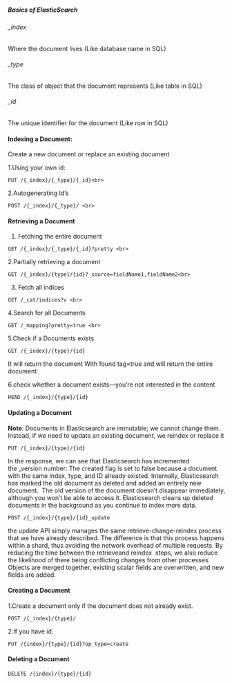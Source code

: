 ##### Basics of ElasticSearch

###### _index
Where the document lives (Like database name in SQL)

###### _type
The class of object that the document represents (Like table in SQL)

###### _id
The unique identifier for the document (Like row in SQL)


#### Indexing a Document:

Create a new document or replace an existing document<br>

1.Using your  own id: <br>
````
PUT /{_index}/{_type}/{_id}<br>
````

2.Autogenerating Id’s <br>
````
POST /{_index}/{_type}/ <br>
````

####  Retrieving a Document

1. Fetching the entire document<br>
````
GET /{_index}/{_type}/{_id}?pretty <br>
````

2.Partially retrieving a document<br>
````
GET /{_index}/{type}/{id}?_source=fieldName1,fieldName2<br>
````

3. Fetch all indices<br>
````
GET /_cat/indices?v <br>
````

4.Search for all Documents<br>
````
GET /_mapping?pretty=true <br>
````

5.Check if a Documents exists
````
GET /{_index}/{type}/{id}
````
It will return the document
With found tag=true and will return the entire document<br>


6.check whether a document exists—you’re not interested in the content
````
HEAD /{_index}/{type}/{id}
````

####  Updating a Document

**Note**: Documents in Elasticsearch are immutable; we cannot change them. 
Instead, if we need to update an existing document, we reindex or replace it<br>

````
PUT /{_index}/{type}/{id}
````
In the response, we can see that Elasticsearch has incremented the _version number:
The created flag is set to false because a document with the same index, type, and ID already existed.
Internally, Elasticsearch has marked the old document as deleted and added an entirely new document. 
The old version of the document doesn’t disappear immediately, although you won’t be able to access 
it. Elasticsearch cleans up deleted documents in the background as you continue to index more data.<br>

````
POST /{_index}/{type}/{id}_update
````
the update API simply manages the same retrieve-change-reindex process that we have already 
described. The difference is that this process happens within a shard, thus avoiding the 
network overhead of multiple requests. By reducing the time between the retrieveand reindex 
steps, we also reduce the likelihood of there being conflicting changes from other processes.
Objects are merged together, existing scalar fields are overwritten, and new fields are added. <br>

####  Creating a Document

1.Create a document only if the document does not already exist.
````
POST /{_index}/{type}/
````

2.If you have id.
````
PUT /{index}/{type}/{id}?op_type=create
````

####  Deleting a Document
```
DELETE /{index}/{type}/{id}
````